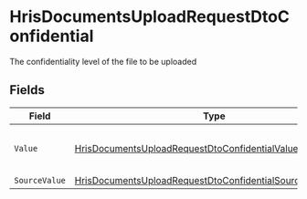 # HrisDocumentsUploadRequestDtoConfidential

The confidentiality level of the file to be uploaded


## Fields

| Field                                                                                                                                             | Type                                                                                                                                              | Required                                                                                                                                          | Description                                                                                                                                       | Example                                                                                                                                           |
| ------------------------------------------------------------------------------------------------------------------------------------------------- | ------------------------------------------------------------------------------------------------------------------------------------------------- | ------------------------------------------------------------------------------------------------------------------------------------------------- | ------------------------------------------------------------------------------------------------------------------------------------------------- | ------------------------------------------------------------------------------------------------------------------------------------------------- |
| `Value`                                                                                                                                           | [HrisDocumentsUploadRequestDtoConfidentialValue](../../Models/Components/HrisDocumentsUploadRequestDtoConfidentialValue.md)                       | :heavy_minus_sign:                                                                                                                                | Whether the file is confidential or not                                                                                                           | true                                                                                                                                              |
| `SourceValue`                                                                                                                                     | [HrisDocumentsUploadRequestDtoConfidentialSourceValueUnion](../../Models/Components/HrisDocumentsUploadRequestDtoConfidentialSourceValueUnion.md) | :heavy_minus_sign:                                                                                                                                | N/A                                                                                                                                               | public                                                                                                                                            |